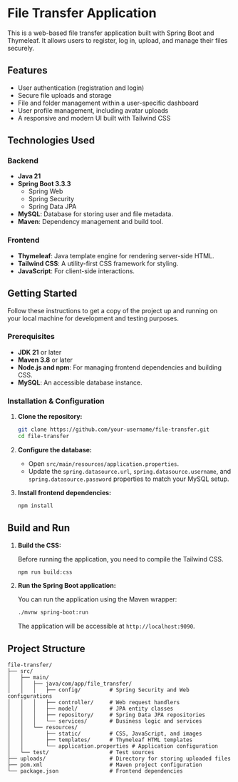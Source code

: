 # File Transfer Application

This is a web-based file transfer application built with Spring Boot and Thymeleaf. It allows users to register, log in, upload, and manage their files securely.

## Features

*   User authentication (registration and login)
*   Secure file uploads and storage
*   File and folder management within a user-specific dashboard
*   User profile management, including avatar uploads
*   A responsive and modern UI built with Tailwind CSS

## Technologies Used

### Backend

*   **Java 21**
*   **Spring Boot 3.3.3**
    *   Spring Web
    *   Spring Security
    *   Spring Data JPA
*   **MySQL**: Database for storing user and file metadata.
*   **Maven**: Dependency management and build tool.

### Frontend

*   **Thymeleaf**: Java template engine for rendering server-side HTML.
*   **Tailwind CSS**: A utility-first CSS framework for styling.
*   **JavaScript**: For client-side interactions.

## Getting Started

Follow these instructions to get a copy of the project up and running on your local machine for development and testing purposes.

### Prerequisites

*   **JDK 21** or later
*   **Maven 3.8** or later
*   **Node.js and npm**: For managing frontend dependencies and building CSS.
*   **MySQL**: An accessible database instance.

### Installation & Configuration

1.  **Clone the repository:**

    ```bash
    git clone https://github.com/your-username/file-transfer.git
    cd file-transfer
    ```

2.  **Configure the database:**

    *   Open `src/main/resources/application.properties`.
    *   Update the `spring.datasource.url`, `spring.datasource.username`, and `spring.datasource.password` properties to match your MySQL setup.

3.  **Install frontend dependencies:**

    ```bash
    npm install
    ```

## Build and Run

1.  **Build the CSS:**

    Before running the application, you need to compile the Tailwind CSS.

    ```bash
    npm run build:css
    ```

2.  **Run the Spring Boot application:**

    You can run the application using the Maven wrapper:

    ```bash
    ./mvnw spring-boot:run
    ```

    The application will be accessible at `http://localhost:9090`.

## Project Structure

```
file-transfer/
├── src/
│   ├── main/
│   │   ├── java/com/app/file_transfer/
│   │   │   ├── config/         # Spring Security and Web configurations
│   │   │   ├── controller/     # Web request handlers
│   │   │   ├── model/          # JPA entity classes
│   │   │   ├── repository/     # Spring Data JPA repositories
│   │   │   └── services/       # Business logic and services
│   │   └── resources/
│   │       ├── static/         # CSS, JavaScript, and images
│   │       ├── templates/      # Thymeleaf HTML templates
│   │       └── application.properties # Application configuration
│   └── test/                   # Test sources
├── uploads/                    # Directory for storing uploaded files
├── pom.xml                     # Maven project configuration
└── package.json                # Frontend dependencies
```
